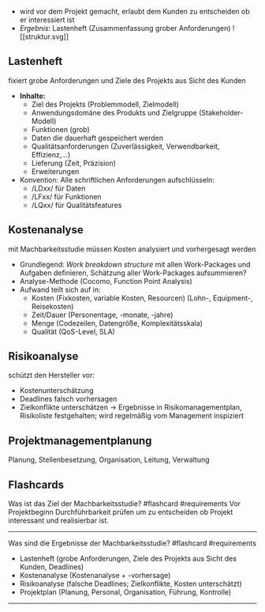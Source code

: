 - wird vor dem Projekt gemacht, erlaubt dem Kunden zu entscheiden ob er interessiert ist
- *Ergebnis*: Lastenheft (Zusammenfassung grober Anforderungen)
![[struktur.svg]]

## Lastenheft
fixiert grobe Anforderungen und Ziele des Projekts aus Sicht des Kunden
- **Inhalte:**
	- Ziel des Projekts (Problemmodell, Zielmodell)
	- Anwendungsdomäne des Produkts und Zielgruppe (Stakeholder-Modell)
	- Funktionen (grob)
	- Daten die dauerhaft gespeichert werden
	- Qualitätsanforderungen (Zuverlässigkeit, Verwendbarkeit, Effizienz,...)
	- Lieferung (Zeit, Präzision)
	- Erweiterungen
- Konvention: Alle schriftlichen Anforderungen aufschlüsseln:
	- /LDxx/ für Daten
	- /LFxx/ für Funktionen
	- /LQxx/ für Qualitätsfeatures

## Kostenanalyse
mit Machbarkeitsstudie müssen Kosten analysiert und vorhergesagt werden
- Grundlegend: *Work breakdown structure* mit allen Work-Packages und Aufgaben definieren, Schätzung aller Work-Packages aufsummieren?
- Analyse-Methode (Cocomo, Function Point Analysis)
- Aufwand teilt sich auf in:
	- Kosten (Fixkosten, variable Kosten, Resourcen) (Lohn-, Equipment-, Reisekosten)
	- Zeit/Dauer (Personentage, -monate, -jahre)
	- Menge (Codezeilen, Datengröße, Komplexitätsskala)
	- Qualität (QoS-Level, SLA)

## Risikoanalyse
schützt den Hersteller vor:
- Kostenunterschätzung
- Deadlines falsch vorhersagen
- Zielkonflikte unterschätzen
-> Ergebnisse in Risikomanagementplan, Risikoliste festgehalten; wird regelmäßig vom Management inspiziert

## Projektmanagementplanung
Planung, Stellenbesetzung, Organisation, Leitung, Verwaltung

## Flashcards
Was ist das Ziel der Machbarkeitsstudie? #flashcard #requirements
Vor Projektbeginn Durchführbarkeit prüfen um zu entscheiden ob Projekt interessant und realisierbar ist.
- - -
Was sind die Ergebnisse der Machbarkeitsstudie? #flashcard #requirements 
- Lastenheft (grobe Anforderungen, Ziele des Projekts aus Sicht des Kunden, Deadlines)
- Kostenanalyse (Kostenanalyse + -vorhersage)
- Risikoanalyse (falsche Deadlines; Zielkonflikte, Kosten unterschätzt)
- Projektplan (Planung, Personal, Organisation, Führung, Kontrolle)
- - -